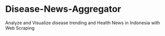 # Disease-News-Aggregator
Analyze and Visualize disease trending and Health News in Indonesia with Web Scraping
